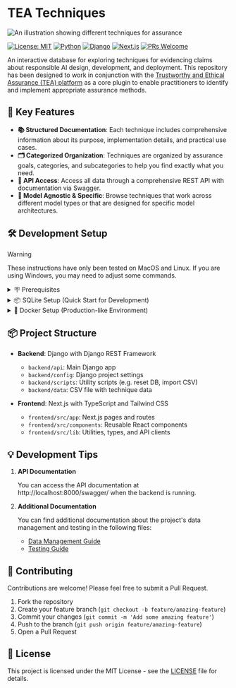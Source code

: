 # TEA Techniques

![An illustration showing different techniques for assurance](https://alan-turing-institute.github.io/turing-commons/assets/images/illustrations/trust-yellow.png)

[![License: MIT](https://img.shields.io/badge/License-MIT-blue.svg)](https://opensource.org/licenses/MIT)
[![Python](https://img.shields.io/badge/Python-3.12-blue)](https://www.python.org/downloads/)
[![Django](https://img.shields.io/badge/Django-5.1-green)](https://www.djangoproject.com/)
[![Next.js](https://img.shields.io/badge/Next.js-15.2-black)](https://nextjs.org/)
[![PRs Welcome](https://img.shields.io/badge/PRs-welcome-brightgreen.svg)](http://makeapullrequest.com)

An interactive database for exploring techniques for evidencing claims about responsible AI design, development, and deployment. This repository has been designed to work in conjunction with the [Trustworthy and Ethical Assurance (TEA) platform](https://assuranceplatform.azurewebsites.net/) as a core plugin to enable practitioners to identify and implement appropriate assurance methods.

## 🚀 Key Features

- **📚 Structured Documentation**: Each technique includes comprehensive information about its purpose, implementation details, and practical use cases.
- **🗂️ Categorized Organization**: Techniques are organized by assurance goals, categories, and subcategories to help you find exactly what you need.
- **🔌 API Access**: Access all data through a comprehensive REST API with documentation via Swagger.
- **🧩 Model Agnostic & Specific**: Browse techniques that work across different model types or that are designed for specific model architectures.

## 🛠️ Development Setup

> [!WARNING]
> These instructions have only been tested on MacOS and Linux. If you are using Windows, you may need to adjust some commands.

<details>
<summary>🪧 Prerequisites </summary>

This project uses Poetry for Python dependency management. If you don't have Poetry installed:

```bash
# On Linux, macOS, Windows (WSL)
curl -sSL https://install.python-poetry.org | python3 -

# On Windows (PowerShell)
(Invoke-WebRequest -Uri https://install.python-poetry.org -UseBasicParsing).Content | python -
```
</details>

<details>
<summary>📦 SQLite Setup (Quick Start for Development)</summary>

For local development, we use SQLite as the database backend. This setup is quick and easy to get started but is not suitable for production use:

1. **Clone the repository**
   ```bash
   git clone https://github.com/chrisdburr/tea-techniques.git
   cd tea-techniques
   ```

2. **Setup environment variable**

  ```bash
  cp .env.example .env
  ```

  - You may want to review and adjust the values in the `.env` file (e.g. change user and password)

3. **Set up the backend**
   ```bash
   cd backend
   poetry install
   poetry run python manage.py reset_and_import_techniques --use-sqlite
   ```

4. **Run the backend with SQLite**
   ```bash
   USE_SQLITE=True poetry run python manage.py runserver
   ```

5. **In a new terminal, set up and run the frontend**
   ```bash
   cd frontend
   npm install
   npm run dev --turbopack
   ```

6. **Access the application**
   - Frontend: http://localhost:3000
   - API: http://localhost:8000/api/
   - Django Admin: http://localhost:8000/admin/

</details>

<details>
<summary>🐳 Docker Setup (Production-like Environment)</summary>

If you want to use the full Docker setup with PostgreSQL:

1. **Setup environment variable**

  ```bash
  cp .env.example .env
  ```

  - You may want to review and adjust the values in the `.env` file (e.g. change user and password)

2. **Start the application**

   ```bash
   docker compose up -d
   ```

3. **Access the application**

  - Frontend: http://localhost:3000
  - API: http://localhost:8000/api/

</details>

## 📦 Project Structure

- **Backend**: Django with Django REST Framework
  - `backend/api`: Main Django app
  - `backend/config`: Django project settings
  - `backend/scripts`: Utility scripts (e.g. reset DB, import CSV)
  - `backend/data`: CSV file with technique data

- **Frontend**: Next.js with TypeScript and Tailwind CSS
  - `frontend/src/app`: Next.js pages and routes
  - `frontend/src/components`: Reusable React components
  - `frontend/src/lib`: Utilities, types, and API clients

## 💡 Development Tips

1. **API Documentation**
   
   You can access the API documentation at http://localhost:8000/swagger/ when the backend is running.

2. **Additional Documentation**

   You can find additional documentation about the project's data management and testing in the following files:

   - [Data Management Guide](docs/DATA-MANAGEMENT.md)
   - [Testing Guide](docs/TESTING.md)

## 🤝 Contributing

Contributions are welcome! Please feel free to submit a Pull Request.

1. Fork the repository
2. Create your feature branch (`git checkout -b feature/amazing-feature`)
3. Commit your changes (`git commit -m 'Add some amazing feature'`)
4. Push to the branch (`git push origin feature/amazing-feature`)
5. Open a Pull Request

## 📄 License

This project is licensed under the MIT License - see the [LICENSE](LICENSE) file for details.
